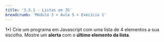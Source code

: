```yaml
---
title: '3.5.1 - Listas em JS'
breadcrumb: 'Módulo 3 > Aula 5 > Execício 1'
---
```


1•) Crie um programa em Javascript com uma lista de 4 elementos a sua escolha. Mostre um **alerta** com o **último elemento da lista**. 
